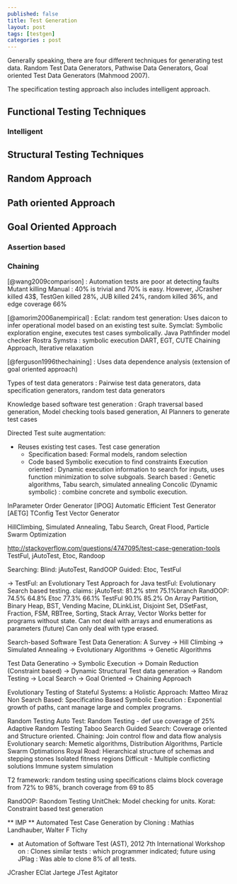 ```yaml
---
published: false
title: Test Generation
layout: post
tags: [testgen]
categories : post
---
```


Generally speaking, there are four different techniques for generating test data.
Random Test Data Generators, Pathwise Data Generators, Goal oriented Test Data Generators (Mahmood 2007).

The specification testing approach also includes intelligent approach.


## Functional Testing Techniques

### Intelligent

## Structural Testing Techniques

## Random Approach

## Path oriented Approach

## Goal Oriented Approach

### Assertion based
### Chaining


[@wang2009comparison] : Automation tests are poor at detecting faults
Mutant killing Manual : 40% is trivial and 70% is easy.
However, JCrasher killed 43$, TestGen killed 28%, JUB killed 24%, random killed 36%, and edge coverage 66%

[@amorim2006anempirical] :
  Eclat: random test generation: Uses daicon to infer operational model based on an existing test suite.
  Symclat: Symbolic exploration engine, executes test cases symbolically.
  Java Pathfinder model checker
  Rostra
  Symstra : symbolic execution
  DART, EGT, CUTE
  Chaining Approach, Iterative relaxation

[@ferguson1996thechaining] : Uses data dependence analysis (extension of goal oriented approach)

Types of test data generators : Pairwise test data generators, data specification generators, random test data generators


Knowledge based software test generation :
  Graph traversal based generation, Model checking tools based generation, AI Planners to generate test cases

Directed Test suite augmentation:
  - Reuses existing test cases.
  Test case generation
    - Specification based: Formal models, random selection
    - Code based
        Symbolic execution to find constraints
        Execution oriented : Dynamic execution information to search for inputs, uses function minimization to solve subgoals.
        Search based :  Genetic algorithms, Tabu search, simulated annealing
        Concolic (Dynamic symbolic) : combine concrete and symbolic execution.

InParameter Order Generator [IPOG]
Automatic Efficient Test Generator [AETG]
TConfig
Test Vector Generator

HillClimbing, Simulated Annealing, Tabu Search, Great Flood, Particle Swarm Optimization

http://stackoverflow.com/questions/4747095/test-case-generation-tools
TestFul, jAutoTest, Etoc, Randoop

Searching:
  Blind:
    jAutoTest, RandOOP
  Guided:
    Etoc, TestFul

-> TestFul: an Evolutionary Test Approach for Java
testFul: Evolutionary Search based testing.
  claims:
    jAutoTest: 81.2% stmt 75.1%branch
    RandOOP:  74.5%       64.8%
    Etoc      77.3%       66.1%
    TestFul   90.1%       85.2%
On Array Partition, Binary Heap, BST, Vending Macine, DLinkList, Disjoint Set, DSetFast, Fraction, FSM, RBTree, Sorting, Stack Array, Vector
Works better for programs without state.
Can not deal with arrays and enumerations as parameters (future)
Can only deal with type erased.


Search-based Software Test Data Generation: A Survey
-> Hill Climbing
-> Simulated Annealing
-> Evolutionary Algorithms
-> Genetic Algorithms

Test Data Generatino
-> Symbolic Execution
-> Domain Reduction (Constraint based)
-> Dynamic Structural Test data generation
    -> Random Testing
    -> Local Search
    -> Goal Oriented
    -> Chaining Approach


Evolutionary Testing of Stateful Systems: a Holistic Approach: Matteo Miraz
Non Search Based:
  Specificatino Based
  Symbolic Execution : Exponential growth of paths, cant manage large and complex programs.

Random Testing
  Auto Test: Random Testing - def use coverage of 25%
  Adaptive Random Testing
  Taboo Search
Guided Search: Coverage oriented and Structure oriented.
  Chaining: Join control flow and data flow analysis
  Evolutionary search: Memetic algorithms, Distribution Algorithms, Particle Swarm Optimations
    Royal Road: Hierarchical structure of schemas and stepping stones
                Isolated fitness regions
                Difficult - Multiple conflicting solutions
  Immune system simulation


T2 framework: random testing using specifications
  claims block coverage from 72% to 98%, branch coverage from 69 to 85

RandOOP: Raondom Testing
UnitChek: Model checking for units.
Korat: Constraint based test generation

** IMP **
Automated Test Case Generation by Cloning : Mathias Landhauber, Walter F Tichy
  - at Automation of Software Test (AST), 2012 7th International Workshop on
: Clones similar tests : which programmer indicated; future using JPlag
: Was able to clone 8% of all tests.



JCrasher
EClat
Jartege
JTest
Agitator
